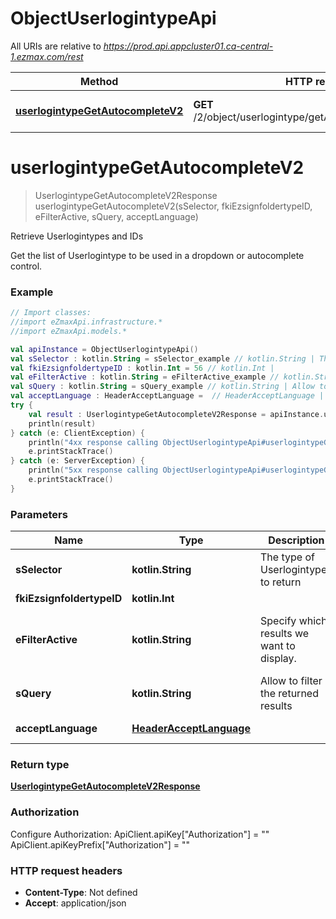 # ObjectUserlogintypeApi

All URIs are relative to *https://prod.api.appcluster01.ca-central-1.ezmax.com/rest*

Method | HTTP request | Description
------------- | ------------- | -------------
[**userlogintypeGetAutocompleteV2**](ObjectUserlogintypeApi.md#userlogintypeGetAutocompleteV2) | **GET** /2/object/userlogintype/getAutocomplete/{sSelector} | Retrieve Userlogintypes and IDs


<a id="userlogintypeGetAutocompleteV2"></a>
# **userlogintypeGetAutocompleteV2**
> UserlogintypeGetAutocompleteV2Response userlogintypeGetAutocompleteV2(sSelector, fkiEzsignfoldertypeID, eFilterActive, sQuery, acceptLanguage)

Retrieve Userlogintypes and IDs

Get the list of Userlogintype to be used in a dropdown or autocomplete control.

### Example
```kotlin
// Import classes:
//import eZmaxApi.infrastructure.*
//import eZmaxApi.models.*

val apiInstance = ObjectUserlogintypeApi()
val sSelector : kotlin.String = sSelector_example // kotlin.String | The type of Userlogintypes to return
val fkiEzsignfoldertypeID : kotlin.Int = 56 // kotlin.Int | 
val eFilterActive : kotlin.String = eFilterActive_example // kotlin.String | Specify which results we want to display.
val sQuery : kotlin.String = sQuery_example // kotlin.String | Allow to filter the returned results
val acceptLanguage : HeaderAcceptLanguage =  // HeaderAcceptLanguage | 
try {
    val result : UserlogintypeGetAutocompleteV2Response = apiInstance.userlogintypeGetAutocompleteV2(sSelector, fkiEzsignfoldertypeID, eFilterActive, sQuery, acceptLanguage)
    println(result)
} catch (e: ClientException) {
    println("4xx response calling ObjectUserlogintypeApi#userlogintypeGetAutocompleteV2")
    e.printStackTrace()
} catch (e: ServerException) {
    println("5xx response calling ObjectUserlogintypeApi#userlogintypeGetAutocompleteV2")
    e.printStackTrace()
}
```

### Parameters

Name | Type | Description  | Notes
------------- | ------------- | ------------- | -------------
 **sSelector** | **kotlin.String**| The type of Userlogintypes to return | [enum: All, Ezsignfoldertype]
 **fkiEzsignfoldertypeID** | **kotlin.Int**|  | [optional]
 **eFilterActive** | **kotlin.String**| Specify which results we want to display. | [optional] [default to Active] [enum: All, Active, Inactive]
 **sQuery** | **kotlin.String**| Allow to filter the returned results | [optional]
 **acceptLanguage** | [**HeaderAcceptLanguage**](.md)|  | [optional] [enum: *, en, fr]

### Return type

[**UserlogintypeGetAutocompleteV2Response**](UserlogintypeGetAutocompleteV2Response.md)

### Authorization


Configure Authorization:
    ApiClient.apiKey["Authorization"] = ""
    ApiClient.apiKeyPrefix["Authorization"] = ""

### HTTP request headers

 - **Content-Type**: Not defined
 - **Accept**: application/json

